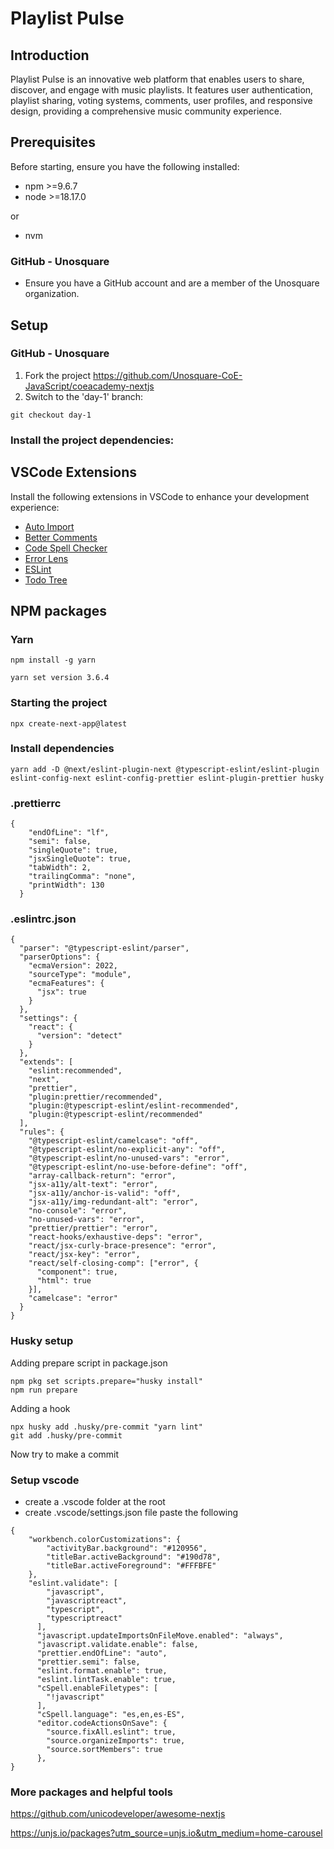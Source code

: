 # Playlist Pulse

## Introduction
Playlist Pulse is an innovative web platform that enables users to share, discover, and engage with music playlists. It features user authentication, playlist sharing, voting systems, comments, user profiles, and responsive design, providing a comprehensive music community experience.

## Prerequisites
Before starting, ensure you have the following installed:
- npm >=9.6.7
- node >=18.17.0

or
- nvm

### GitHub - Unosquare
- Ensure you have a GitHub account and are a member of the Unosquare organization.

## Setup
### GitHub - Unosquare
1. Fork the project https://github.com/Unosquare-CoE-JavaScript/coeacademy-nextjs
2. Switch to the 'day-1' branch:

```
git checkout day-1
```

### Install the project dependencies:
## VSCode Extensions
Install the following extensions in VSCode to enhance your development experience:
- [Auto Import](https://marketplace.visualstudio.com/items?itemName=steoates.autoimport)
- [Better Comments](https://marketplace.visualstudio.com/items?itemName=aaron-bond.better-comments)
- [Code Spell Checker](https://marketplace.visualstudio.com/items?itemName=streetsidesoftware.code-spell-checker)
- [Error Lens](https://marketplace.visualstudio.com/items?itemName=usernamehw.errorlens)
- [ESLint](https://marketplace.visualstudio.com/items?itemName=dbaeumer.vscode-eslint)
- [Todo Tree](https://marketplace.visualstudio.com/items?itemName=Gruntfuggly.todo-tree)



## NPM packages
### Yarn
```
npm install -g yarn
```
```
yarn set version 3.6.4
```

### Starting the project
```
npx create-next-app@latest
```


### Install dependencies
```
yarn add -D @next/eslint-plugin-next @typescript-eslint/eslint-plugin eslint-config-next eslint-config-prettier eslint-plugin-prettier husky
```

### .prettierrc
```
{
    "endOfLine": "lf",
    "semi": false,
    "singleQuote": true,
    "jsxSingleQuote": true,
    "tabWidth": 2,
    "trailingComma": "none",
    "printWidth": 130
  }
```

### .eslintrc.json
```
{
  "parser": "@typescript-eslint/parser",
  "parserOptions": {
    "ecmaVersion": 2022,
    "sourceType": "module",
    "ecmaFeatures": {
      "jsx": true
    }
  },
  "settings": {
    "react": {
      "version": "detect"
    }
  },
  "extends": [
    "eslint:recommended",
    "next",
    "prettier",
    "plugin:prettier/recommended",
    "plugin:@typescript-eslint/eslint-recommended",
    "plugin:@typescript-eslint/recommended"
  ],
  "rules": {
    "@typescript-eslint/camelcase": "off",
    "@typescript-eslint/no-explicit-any": "off",
    "@typescript-eslint/no-unused-vars": "error",
    "@typescript-eslint/no-use-before-define": "off",
    "array-callback-return": "error",
    "jsx-a11y/alt-text": "error",
    "jsx-a11y/anchor-is-valid": "off",
    "jsx-a11y/img-redundant-alt": "error",
    "no-console": "error",
    "no-unused-vars": "error",
    "prettier/prettier": "error",
    "react-hooks/exhaustive-deps": "error",
    "react/jsx-curly-brace-presence": "error",
    "react/jsx-key": "error",
    "react/self-closing-comp": ["error", {
      "component": true,
      "html": true
    }],    
    "camelcase": "error"
  }
}
```


### Husky setup
Adding prepare script in package.json
```
npm pkg set scripts.prepare="husky install"
npm run prepare
```
Adding a hook
```
npx husky add .husky/pre-commit "yarn lint"
git add .husky/pre-commit
```
Now try to make a commit

### Setup vscode
- create a .vscode folder at the root
- create .vscode/settings.json file
paste the following
```
{
    "workbench.colorCustomizations": {
        "activityBar.background": "#120956",
        "titleBar.activeBackground": "#190d78",
        "titleBar.activeForeground": "#FFFBFE"
    },
    "eslint.validate": [
        "javascript",
        "javascriptreact",
        "typescript",
        "typescriptreact"
      ],
      "javascript.updateImportsOnFileMove.enabled": "always",
      "javascript.validate.enable": false,
      "prettier.endOfLine": "auto",
      "prettier.semi": false,
      "eslint.format.enable": true,
      "eslint.lintTask.enable": true,
      "cSpell.enableFiletypes": [
        "!javascript"
      ],
      "cSpell.language": "es,en,es-ES",
      "editor.codeActionsOnSave": {
        "source.fixAll.eslint": true,
        "source.organizeImports": true,
        "source.sortMembers": true
      },
}
```
### More packages and helpful tools
https://github.com/unicodeveloper/awesome-nextjs

https://unjs.io/packages?utm_source=unjs.io&utm_medium=home-carousel